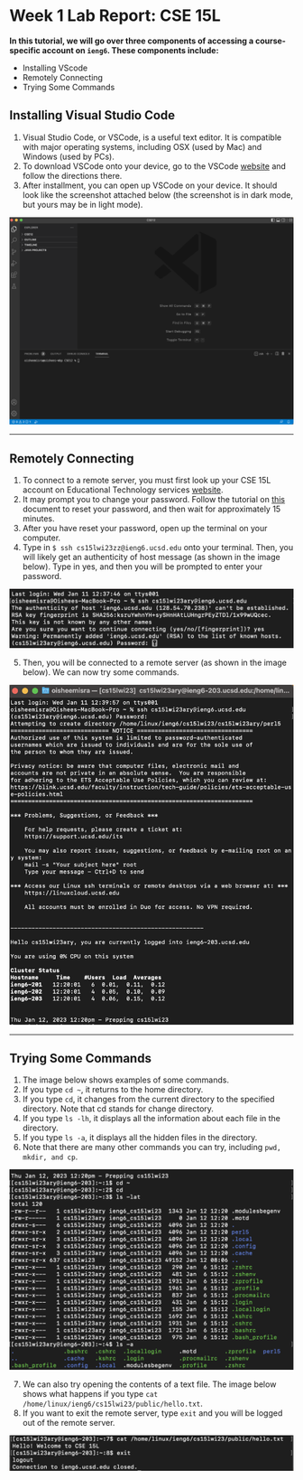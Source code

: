 # Week 1 Lab Report: CSE 15L

**In this tutorial, we will go over three components of accessing a course-specific account on `ieng6`. These components include:**
- Installing VScode
- Remotely Connecting
- Trying Some Commands

## Installing Visual Studio Code
1. Visual Studio Code, or VSCode, is a useful text editor. It is compatible with major operating systems, including OSX (used by Mac) and Windows (used by PCs).
2. To download VSCode onto your device, go to the VSCode [website](https://code.visualstudio.com/) and follow the directions there. 
3. After installment, you can open up VSCode on your device. It should look like the screenshot attached below (the screenshot is in dark mode, but yours may be in light mode).

![Image](vscode.png)

---	
## Remotely Connecting
1. To connect to a remote server, you must first look up your CSE 15L account on Educational Technology services [website](https://sdacs.ucsd.edu/~icc/index.php).
2. It may prompt you to change your password. Follow the tutorial on [this](https://docs.google.com/document/d/1hs7CyQeh-MdUfM9uv99i8tqfneos6Y8bDU0uhn1wqho/edit?usp=sharing) document to reset your password, and then wait for approximately 15 minutes.
3. After you have reset your password, open up the terminal on your computer. 
4. Type in `$ ssh cs15lwi23zz@ieng6.ucsd.edu` onto your terminal. Then, you will likely get an authenticity of host message (as shown in the image below). Type in yes, and then you will be prompted to enter your password.

![Image](initialaccess.png)

5. Then, you will be connected to a remote server (as shown in the image below). We can now try some commands.

![Image](remoteaccess.png)

---	
## Trying Some Commands
1. The image below shows examples of some commands. 
2. If you type `cd ~`, it returns to the home directory.
3. If you type `cd`, it changes from the current directory to the specified directory. Note that cd stands for change directory.
4. If you type `ls -lh`, it displays all the information about each file in the directory.  
5. If you type `ls -a`, it displays all the hidden files in the directory.
6. Note that there are many other commands you can try, including `pwd, mkdir, and cp`.

![Image](commands1.png)

7. We can also try opening the contents of a text file. The image below shows what happens if you type `cat /home/linux/ieng6/cs15lwi23/public/hello.txt`. 
8. If you want to exit the remote server, type `exit` and you will be logged out of the remote server. 

![Image](commands2.png)

 

